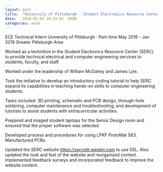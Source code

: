 ```yaml
---
layout: post
title:  "University of Pittsburgh - Student Electronics Resource Center"
date:   2018-05-01 20:15:01 -0500
categories: work
---
```


ECE Technical Intern
University of Pittsburgh · Part-time
May 2018 - Jan 2019
Greater Pittsburgh Area

Worked as a technition in the Student Electronics Resource Center (SERC) to provide technical electrical and computer engineering services to students, faculty, and staff.

Worked under the leadership of William McGahey and James Lyle.

Took the initiative to develop an introductory coding tutorial to help SERC expand its capabilities in teaching hands-on skills to computer engineering students.

Tasks included: 3D printing, schematic and PCB design, through-hole soldering, computer maintenance and troubleshooting, and development of tutorials to assist students with extracurricular activities.

Prepared and imaged student laptops for the Senior Design room and ensured that the proper software was selected.

Developed process and procedures for using LPKF ProtoMat S63. Manufactured PCBs.

Updated the SERC website <https://sercpitt.weebly.com> to use SSL. Also updated the look and feel of the website and reorganized content. Implemented feedback surveys and incorporated feedback to improve the website content.
